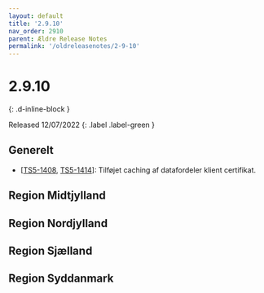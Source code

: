 ```yaml
---
layout: default
title: '2.9.10'
nav_order: 2910
parent: Ældre Release Notes
permalink: '/oldreleasenotes/2-9-10'
---
```


# 2.9.10
{: .d-inline-block }

Released 12/07/2022
{: .label .label-green }

## Generelt
- [[TS5-1408](https://sd.trifork.com/browse/TS5-1408), [TS5-1414](https://sd.trifork.com/browse/TS5-1414)]: Tilføjet caching af datafordeler klient certifikat.

## Region Midtjylland

## Region Nordjylland

## Region Sjælland

## Region Syddanmark

